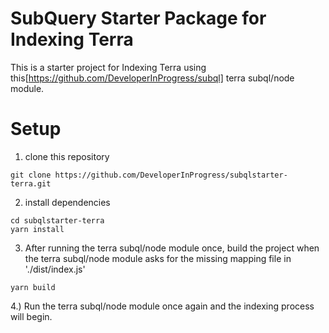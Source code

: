 # SubQuery Starter Package for Indexing Terra

This is a starter project for Indexing Terra using this[https://github.com/DeveloperInProgress/subql] terra subql/node module.

# Setup

1. clone this repository

`git clone https://github.com/DeveloperInProgress/subqlstarter-terra.git`

2. install dependencies

```
cd subqlstarter-terra
yarn install
```

3. After running the terra subql/node module once, build the project when the terra subql/node module asks for the missing mapping file in './dist/index.js'

```
yarn build
```

4.) Run the terra subql/node module once again and the indexing process will begin. 
